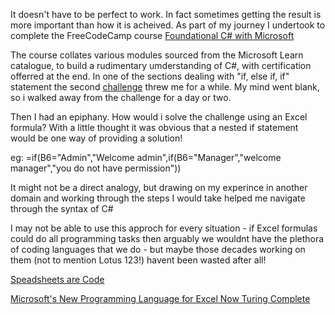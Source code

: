 It doesn't have to be perfect to work. In fact sometimes getting the result is more important than how it is acheived.
As part of my journey I undertook to complete the FreeCodeCamp course <a href="https://www.freecodecamp.org/learn/foundational-c-sharp-with-microsoft">Foundational C# with Microsoft</a>

The course collates various modules sourced from the Microsoft Learn catalogue, to build a rudimentary umderstanding of C#, with certification offerred at the end. In one of the sections dealing with "if, else if, if" statement the second <a href="https://learn.microsoft.com/en-gb/training/modules/csharp-evaluate-boolean-expressions/6-challenge-2">challenge</a> threw me for a while.
My mind went blank, so i walked away from the challenge for a day or two.

Then I had an epiphany. How would i solve the challenge using an Excel formula? With a little thought it was obvious that a nested if statement would be one way of providing a solution! 

eg:  =if(B6="Admin","Welcome admin",if(B6="Manager","welcome manager","you do not have permission"))

It might not be a direct analogy, but drawing on my experince in another domain and working through the steps I would take helped me navigate through the syntax of C#

I may not be able to use this approch for every situation - if Excel formulas could do all programming tasks then arguably we wouldnt have the plethora of coding languages that we do - but maybe those decades working on them (not to mention Lotus 123!) havent been wasted after all!

<a href = "https://youtu.be/TMIBfzSqguQ?si=HsNqIZw1nKCAVr0d">Speadsheets are Code</a>

<a href="https://visualstudiomagazine.com/articles/2021/01/27/excel-lambda.aspx?utm_source=thenewstack&utm_medium=website&utm_content=inline-mention&utm_campaign=platform">Microsoft's New Programming Language for Excel Now Turing Complete</a>

